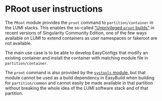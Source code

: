 # PRoot user instructions

The `PRoot` module provides the `proot` command to `partition/container` in the LUMI stacks.
This enables the so-called ["Unprivileged `proot` builds"](https://docs.sylabs.io/guides/3.11/user-guide/build_a_container.html#unprivilged-proot-builds)
in recent versions of Singularity Community Edition, one of the few ways available on LUMI to
extend containers as user namespaces or fakeroot are not available.

The main use case is to be able to develop EasyConfigs that modify an existing container
and install the container with matching module file in `partition/container`.

The `proot` command is also provided by the [`systools` module](../../s/systools/index.md),
but that module cannot be used as a build dependency in EasyBuild when building for
`partition/common` and cannot easily be made available in that partition without breaking the
whole idea of the LUMI software stack and of that partition.
